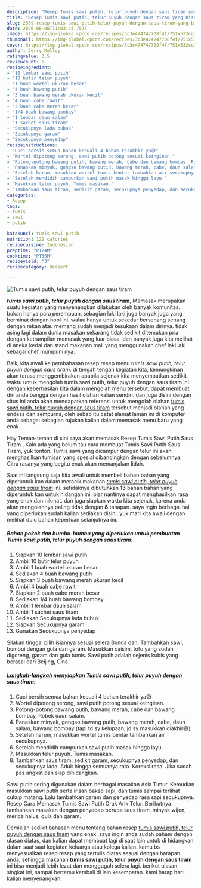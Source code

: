 ```yaml
---
description: "Resep Tumis sawi putih, telur puyuh dengan saus tiram yang Bisa Manjain Lidah"
title: "Resep Tumis sawi putih, telur puyuh dengan saus tiram yang Bisa Manjain Lidah"
slug: 2569-resep-tumis-sawi-putih-telur-puyuh-dengan-saus-tiram-yang-bisa-manjain-lidah
date: 2020-08-06T11:03:24.757Z
image: https://img-global.cpcdn.com/recipes/3c3e474747708f4f/751x532cq70/tumis-sawi-putih-telur-puyuh-dengan-saus-tiram-foto-resep-utama.jpg
thumbnail: https://img-global.cpcdn.com/recipes/3c3e474747708f4f/751x532cq70/tumis-sawi-putih-telur-puyuh-dengan-saus-tiram-foto-resep-utama.jpg
cover: https://img-global.cpcdn.com/recipes/3c3e474747708f4f/751x532cq70/tumis-sawi-putih-telur-puyuh-dengan-saus-tiram-foto-resep-utama.jpg
author: Jerry Kelley
ratingvalue: 3.5
reviewcount: 6
recipeingredient:
- "10 lembar sawi putih"
- "10 butir telur puyuh"
- "1 buah wortel ukuran besar"
- "4 buah bawang putih"
- "3 buah bawang merah ukuran kecil"
- "4 buah cabe rawit"
- "2 buah cabe merah besar"
- "1/4 buah bawang bombay"
- "1 lembar daun salam"
- "1 sachet saus tiram"
- "Secukupnya lada bubuk"
- "Secukupnya garam"
- "Secukupnya penyedap"
recipeinstructions:
- "Cuci bersih semua bahan kecuali 4 bahan terakhir ya😅"
- "Wortel dipotong serong, sawi putih potong sesuai keinginan."
- "Potong-potong bawang putih, bawang merah, cabe dan bawang bombay. Robek daun salam."
- "Panaskan minyak, gongso bawang putih, bawang merah, cabe, daun salam, bawang bombay (tapi td sy kelupaan, jd sy masukkan diakhir😅)."
- "Setelah harum, masukkan wortel tumis bentar tambahkan air secukupnya."
- "Setelah mendidih campurkan sawi putih masak hingga layu."
- "Masukkan telur puyuh. Tumis masakan."
- "Tambahkan saus tiram, sedikit garam, secukupnya penyedap, dan secukupnya lada. Aduk hingga semuanya rata. Koreksi rasa. Jika sudah pas angkat dan siap dihidangkan."
categories:
- Resep
tags:
- tumis
- sawi
- putih

katakunci: tumis sawi putih 
nutrition: 122 calories
recipecuisine: Indonesian
preptime: "PT24M"
cooktime: "PT56M"
recipeyield: "3"
recipecategory: Dessert

---
```



![Tumis sawi putih, telur puyuh dengan saus tiram](https://img-global.cpcdn.com/recipes/3c3e474747708f4f/751x532cq70/tumis-sawi-putih-telur-puyuh-dengan-saus-tiram-foto-resep-utama.jpg)

<b><i>tumis sawi putih, telur puyuh dengan saus tiram</i></b>, Memasak merupakan suatu kegiatan yang menyenangkan dilakukan oleh banyak komunitas. bukan hanya para perempuan, sebagian laki laki juga banyak juga yang berminat dengan hobi ini. walau hanya untuk sekedar bersenang senang dengan rekan atau memang sudah menjadi kesukaan dalam dirinya. tidak asing lagi dalam dunia masakan sekarang tidak sedikit ditemukan pria dengan ketrampilan memasak yang luar biasa, dan banyak juga kita melihat di aneka kedai dan stand makanan mall yang menggunakan chef laki laki sebagai chef mumpuni nya.

Baik, kita awali ke pembahasan resep resep menu <i>tumis sawi putih, telur puyuh dengan saus tiram</i>. di tengah tengah kegiatan kita, kemungkinan akan terasa menggembirakan apabila sejenak kita menyempatkan sedikit waktu untuk mengolah tumis sawi putih, telur puyuh dengan saus tiram ini. dengan keberhasilan kita dalam mengolah menu tersebut, dapat membuat diri anda bangga dengan hasil olahan kalian sendiri. dan juga disini dengan situs ini anda akan mendapatkan referensi untuk mengolah olahan <u>tumis sawi putih, telur puyuh dengan saus tiram</u> tersebut menjadi olahan yang endess dan sempurna, oleh sebab itu catat alamat laman ini di komputer anda sebagai sebagian rujukan kalian dalam memasak menu baru yang enak.

Hay Teman-teman di sini saya akan memasak Resep Tumis Sawi Putih Saus Tiram , Kalo ada yang belum tau cara membuat Tumis Sawi Putih Saus Tiram, yuk tonton. Tumis sawi yang dicampur dengan telur ini akan menghasilkan tumisan yang spesial dibandingkan dengan sebelumnya. Citra rasanya yang begitu enak akan memanjakan lidah.


Saat ini langsung saja kita awali untuk membeli bahan bahan yang diperuntuk kan dalam meracik makanan <u><i>tumis sawi putih, telur puyuh dengan saus tiram</i></u> ini. setidaknya dibutuhkan <b>13</b> bahan bahan yang diperuntuk kan untuk hidangan ini. biar nantinya dapat menghasilkan rasa yang enak dan nikmat. dan juga siapkan waktu kita sejenak, karena anda akan mengolahnya paling tidak dengan <b>8</b> tahapan. saya ingin berbagai hal yang diperlukan sudah kalian sediakan disini, yuk mari kita awali dengan melihat dulu bahan keperluan selanjutnya ini.

<!--inarticleads1-->

##### Bahan pokok dan bumbu-bumbu yang diperlukan untuk pembuatan Tumis sawi putih, telur puyuh dengan saus tiram:

1. Siapkan 10 lembar sawi putih
1. Ambil 10 butir telur puyuh
1. Ambil 1 buah wortel ukuran besar
1. Sediakan 4 buah bawang putih
1. Siapkan 3 buah bawang merah ukuran kecil
1. Ambil 4 buah cabe rawit
1. Siapkan 2 buah cabe merah besar
1. Sediakan 1/4 buah bawang bombay
1. Ambil 1 lembar daun salam
1. Ambil 1 sachet saus tiram
1. Sediakan Secukupnya lada bubuk
1. Siapkan Secukupnya garam
1. Gunakan Secukupnya penyedap


Silakan tinggal pilih isiannya sesuai selera Bunda dan. Tambahkan sawi, bumbui dengan gula dan garam. Masukkan caisim, tofu yang sudah digoreng, garam dan gula tumis. Sawi putih adalah sejenis kubis yang berasal dari Beijing, Cina. 

<!--inarticleads2-->

##### Langkah-langkah menyiapkan Tumis sawi putih, telur puyuh dengan saus tiram:

1. Cuci bersih semua bahan kecuali 4 bahan terakhir ya😅
1. Wortel dipotong serong, sawi putih potong sesuai keinginan.
1. Potong-potong bawang putih, bawang merah, cabe dan bawang bombay. Robek daun salam.
1. Panaskan minyak, gongso bawang putih, bawang merah, cabe, daun salam, bawang bombay (tapi td sy kelupaan, jd sy masukkan diakhir😅).
1. Setelah harum, masukkan wortel tumis bentar tambahkan air secukupnya.
1. Setelah mendidih campurkan sawi putih masak hingga layu.
1. Masukkan telur puyuh. Tumis masakan.
1. Tambahkan saus tiram, sedikit garam, secukupnya penyedap, dan secukupnya lada. Aduk hingga semuanya rata. Koreksi rasa. Jika sudah pas angkat dan siap dihidangkan.


Sawi putih sering digunakan dalam berbagai masakan Asia Timur. Kemudian masukkan sawi putih serta irisan bakso sapi, dan tumis sampai terlihat cukup matang. Lalu tambahkan garam dan penyedap rasa sapi secukupnya. Resep Cara Memasak Tumis Sawi Putih Orak Arik Telur. Berikutnya tambahkan masakan dengan penyedap berupa saus tiram, minyak wijen, merica halus, gula dan garam. 

Demikian sedikit bahasan menu tentang bahan resep <u>tumis sawi putih, telur puyuh dengan saus tiram</u> yang enak. saya ingin anda sudah paham dengan ulasan diatas, dan kalian dapat membuat lagi di saat lain untuk di hidangkan dalam saat saat kegiatan keluarga atau kolega kalian. kamu bs menyesuaikan resep resep yang tertulis diatas sesuai dengan harapan anda, sehingga makanan <b>tumis sawi putih, telur puyuh dengan saus tiram</b> ini bisa menjadi lebih lezat dan menggugah selera lagi. berikut ulasan singkat ini, sampai bertemu kembali di lain kesempatan. kami harap hari kalian menyenangkan.
